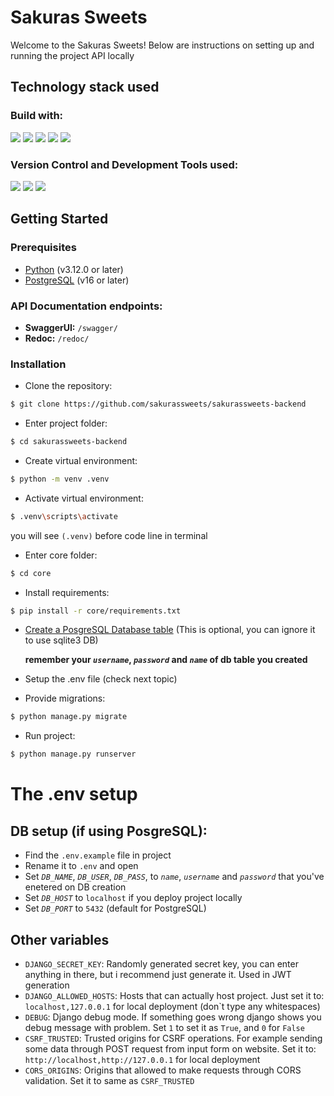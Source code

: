 # Sakuras Sweets

Welcome to the Sakuras Sweets! Below are instructions on setting up and running the project API locally

## Technology stack used
### Build with:
<img src="https://img.shields.io/badge/Python-244c6f?logo=python&logoColor=white&style=ShieldStyle" /> <img src="https://img.shields.io/badge/Django-0c4b33?logo=django&logoColor=white&style=ShieldStyle" /> <img src="https://img.shields.io/badge/Django%20Rest%20Framework-a30000?logo=django&logoColor=white&style=ShieldStyle" /> <img src="https://img.shields.io/badge/SwaggerUI-85ea2d?logo=swagger&logoColor=black&style=ShieldStyle" /> <img src="https://img.shields.io/badge/Docker-ffffff?logo=docker&logoColor=White&style=ShieldStyle" />
### Version Control and Development Tools used:
<img src="https://img.shields.io/badge/Git-DC4936?logo=git&logoColor=white&style=ShieldStyle" /> <img src="https://img.shields.io/badge/GitHub-1A1C1E?logo=github&logoColor=white&style=ShieldStyle" /> <img src="https://img.shields.io/badge/Visual Studio Code-0C72C5?logo=visual studio code&logoColor=white&style=ShieldStyle" />

## Getting Started

### Prerequisites
- [Python](https://www.python.org/) (v3.12.0 or later)
- [PostgreSQL](https://www.postgresql.org/) (v16 or later)

### API Documentation endpoints:
- **SwaggerUI:** `/swagger/`
- **Redoc:** `/redoc/` 

### Installation
- Clone the repository:
```bash
$ git clone https://github.com/sakurassweets/sakurassweets-backend
```

- Enter project folder:
```bash
$ cd sakurassweets-backend
```

- Create virtual environment:
```bash
$ python -m venv .venv
```

- Activate virtual environment:
```bash
$ .venv\scripts\activate
```
  you will see `(.venv)` before code line in terminal

- Enter core folder:
```bash
$ cd core
```

- Install requirements:
```bash
$ pip install -r core/requirements.txt
```

- [Create a PosgreSQL Database table](https://www.youtube.com/watch?v=oWsAYx2R9RI&ab_channel=Knowledge360) (This is optional, you can ignore it to use sqlite3 DB)

  **remember your _`username`_, _`password`_ and _`name`_ of db table you created**
- Setup the .env file (check next topic)

- Provide migrations:
```bash
$ python manage.py migrate
```

- Run project:
```bash
$ python manage.py runserver
```

# The .env setup
## DB setup (if using PosgreSQL):
- Find the `.env.example` file in project
- Rename it to `.env` and open
- Set _`DB_NAME`_, _`DB_USER`_, _`DB_PASS`_, to _`name`_, _`username`_ and _`password`_ that you've enetered on DB creation
- Set _`DB_HOST`_ to `localhost` if you deploy project locally
- Set _`DB_PORT`_ to `5432` (default for PostgreSQL)
## Other variables
- `DJANGO_SECRET_KEY`: Randomly generated secret key, you can enter anything in there, but i recommend just generate it. Used in JWT generation
- `DJANGO_ALLOWED_HOSTS`: Hosts that can actually host project. Just set it to: `localhost,127.0.0.1` for local deployment (don`t type any whitespaces)
- `DEBUG`: Django debug mode. If something goes wrong django shows you debug message with problem. Set `1` to set it as `True`, and `0` for `False`
- `CSRF_TRUSTED`: Trusted origins for CSRF operations. For example sending some data through POST request from input form on website. Set it to: `http://localhost,http://127.0.0.1` for local deployment
- `CORS_ORIGINS`: Origins that allowed to make requests through CORS validation. Set it to same as `CSRF_TRUSTED`
